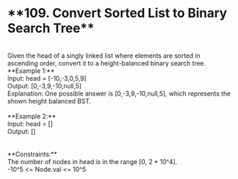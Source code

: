 <h1>**109. Convert Sorted List to Binary Search Tree**</h1>
<br>
Given the head of a singly linked list where elements are sorted in ascending order, convert it to a height-balanced binary search tree.
</br>
**Example 1:**<br>
Input: head = [-10,-3,0,5,9]</br>
Output: [0,-3,9,-10,null,5]<br>
Explanation: One possible answer is [0,-3,9,-10,null,5], which represents the shown height balanced BST.<br>
<br>
**Example 2:**<br>
Input: head = []<br>
Output: []<br>
<br> 
<br>
**Constraints:**<br>
The number of nodes in head is in the range [0, 2 * 10^4].<br>
-10^5 <= Node.val <= 10^5<br>
